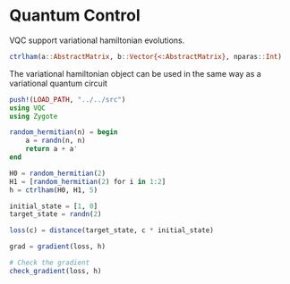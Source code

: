 # Quantum Control



VQC support variational hamiltonian evolutions.

```julia
ctrlham(a::AbstractMatrix, b::Vector{<:AbstractMatrix}, nparas::Int)
```

The variational hamiltonian object can be used in the same way as a variational quantum circuit
```julia
push!(LOAD_PATH, "../../src")
using VQC
using Zygote

random_hermitian(n) = begin
	a = randn(n, n)
	return a + a'
end

H0 = random_hermitian(2)
H1 = [random_hermitian(2) for i in 1:2] 
h = ctrlham(H0, H1, 5)

initial_state = [1, 0]
target_state = randn(2)

loss(c) = distance(target_state, c * initial_state)

grad = gradient(loss, h)

# Check the gradient
check_gradient(loss, h)
```
